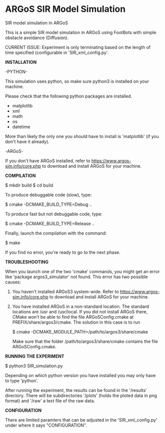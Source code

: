 # ARGoS SIR Model Simulation
SIR model simulation in ARGoS

This is a simple SIR model simulation in ARGoS using FootBots with simple obstacle avoidance (Diffusion).

CURRENT ISSUE:
    Experiment is only terminating based on the length of time specified (configurable in 'SIR_xml_config.py'.

**INSTALLATION**

-PYTHON-

This simulation uses python, so make sure python3 is installed on your machine.

Please check that the following python packages are installed.

- matplotlib
- xml
- math
- os
- datetime

More than likely the only one you should have to install is 'matplotlib' (if you don't have it
already).

-ARGoS-

If you don't have ARGoS installed, refer to https://www.argos-sim.info/core.php
to download and install ARGoS for your machine.

**COMPILATION**

$ mkdir build
$ cd build

To produce debuggable code (slow), type:

$ cmake -DCMAKE_BUILD_TYPE=Debug ..

To produce fast but not debuggable code, type:

$ cmake -DCMAKE_BUILD_TYPE=Release ..

Finally, launch the compilation with the command:

$ make

If you find no error, you're ready to go to the next phase. 

**TROUBLESHOOTING**

When you launch one of the two 'cmake' commands, you might get an
error like 'package argos3_simulator' not found. This error has two
possible causes:

1.  You haven't installed ARGoS3 system-wide. Refer to https://www.argos-sim.info/core.php
    to download and install ARGoS for your machine.

2. You have installed ARGoS in a non-standard location. The standard
   locations are /usr and /usr/local. If you did not install ARGoS
   there, CMake won't be able to find the file ARGoSConfig.cmake at
   PREFIX/share/argos3/cmake. The solution in this case is to run
   
   $ cmake -DCMAKE_MODULE_PATH=/path/to/argos3/share/cmake
   
   Make sure that the folder /path/to/argos3/share/cmake contains the
   file ARGoSConfig.cmake.

**RUNNING THE EXPERIMENT**

$ python3 SIR_simulation.py

Depending on which python version you have installed you may only have to type 'python'.

After running the experiment, the results can be found in the '/results' directory. There will be
subdirectories '/plots' (holds the ploted data in png format) and '/raw' a text file of the raw data.

**CONFIGURATION**

There are limited paramters that can be adjusted in the 'SIR_xml_config.py' under where it says
"CONFIGURATION".


